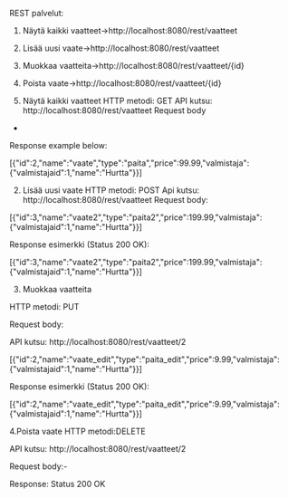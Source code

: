 REST palvelut:

1. Näytä kaikki vaatteet->http://localhost:8080/rest/vaatteet
2. Lisää uusi vaate->http://localhost:8080/rest/vaatteet
3. Muokkaa vaatteita->http://localhost:8080/rest/vaatteet/{id}
4. Poista vaate->http://localhost:8080/rest/vaatteet/{id}


1. Näytä kaikki vaatteet
HTTP metodi: GET 
API kutsu: http://localhost:8080/rest/vaatteet
Request body
-
Response example below:

[{"id":2,"name":"vaate","type":"paita","price":99.99,"valmistaja":{"valmistajaid":1,"name":"Hurtta"}}]

2. Lisää uusi vaate
HTTP metodi: POST
Api kutsu: http://localhost:8080/rest/vaatteet
Request body:

[{"id":3,"name":"vaate2","type":"paita2","price":199.99,"valmistaja":{"valmistajaid":1,"name":"Hurtta"}}]

Response esimerkki (Status 200 OK):

[{"id":3,"name":"vaate2","type":"paita2","price":199.99,"valmistaja":{"valmistajaid":1,"name":"Hurtta"}}]

3. Muokkaa vaatteita

HTTP metodi: PUT

Request body:

API kutsu: http://localhost:8080/rest/vaatteet/2

[{"id":2,"name":"vaate_edit","type":"paita_edit","price":9.99,"valmistaja":{"valmistajaid":1,"name":"Hurtta"}}]

Response esimerkki (Status 200 OK):

[{"id":2,"name":"vaate_edit","type":"paita_edit","price":9.99,"valmistaja":{"valmistajaid":1,"name":"Hurtta"}}]

4.Poista vaate
HTTP metodi:DELETE

API kutsu: http://localhost:8080/rest/vaatteet/2

Request body:-

Response: Status 200 OK